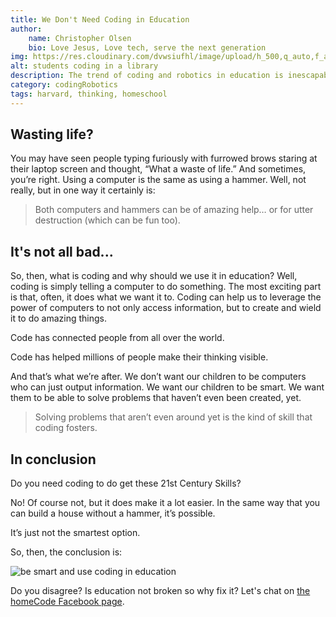 ```yaml
---
title: We Don't Need Coding in Education
author:
    name: Christopher Olsen
    bio: Love Jesus, Love tech, serve the next generation
img: https://res.cloudinary.com/dvwsiufhl/image/upload/h_500,q_auto,f_auto/v1604398185/blog/nesa-by-makers-IgUR1iX0mqM-unsplash_gc30h0.jpg
alt: students coding in a library
description: The trend of coding and robotics in education is inescapable... but do we really need it? No!? Really!? Why? Well, I'll tell you!
category: codingRobotics
tags: harvard, thinking, homeschool
---
```


## Wasting life?
You may have seen people typing furiously with furrowed brows staring at their laptop screen and thought, “What a waste of life.” And sometimes, you’re right. Using a computer is the same as using a hammer. Well, not really, but in one way it certainly is:

> Both computers and hammers can be of amazing help… or for utter destruction (which can be fun too).

## It's not all bad...

So, then, what is coding and why should we use it in education? Well, coding is simply telling a computer to do something. The most exciting part is that, often, it does what we want it to. Coding can help us to leverage the power of computers to not only access information, but to create and wield it to do amazing things.

Code has connected people from all over the world.

Code has helped millions of people make their thinking visible.

And that’s what we’re after. We don’t want our children to be computers who can just output information. We want our children to be smart. We want them to be able to solve problems that haven’t even been created, yet.

> Solving problems that aren’t even around yet is the kind of skill that coding fosters.

## In conclusion
Do you need coding to do get these 21st Century Skills?

No! Of course not, but it does make it a lot easier. In the same way that you can build a house without a hammer, it’s possible.

It’s just not the smartest option.


So, then, the conclusion is:

<div class="image-container">

  ![be smart and use coding in education](https://res.cloudinary.com/dvwsiufhl/image/upload/h_300,q_auto,f_auto/v1604399561/blog/homeschool_advice_o7nl8f.png)
</div>

Do you disagree? Is education not broken so why fix it? Let's chat on [the homeCode Facebook page](https://facebook.com/homecodegeorge).